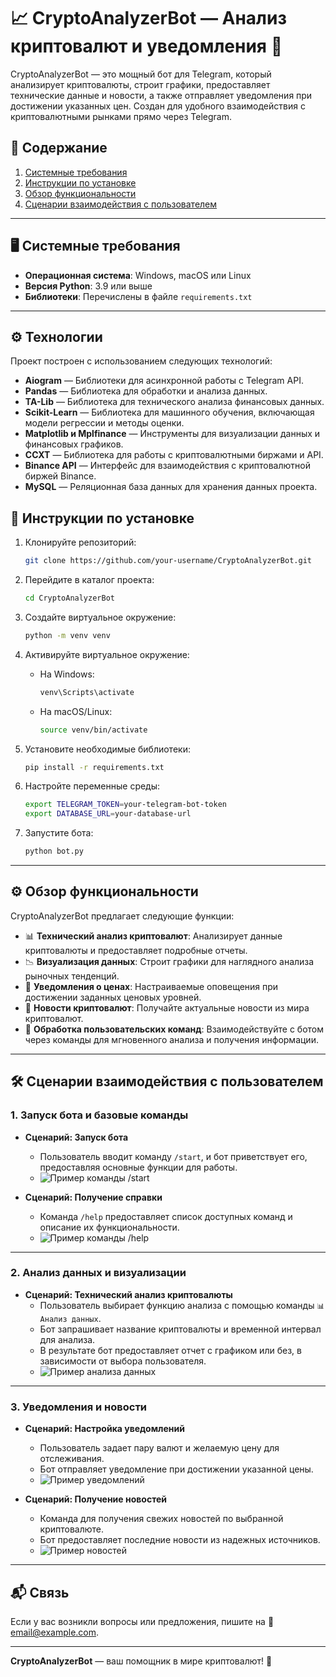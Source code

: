 
# 📈 CryptoAnalyzerBot — Анализ криптовалют и уведомления 🚀

CryptoAnalyzerBot — это мощный бот для Telegram, который анализирует криптовалюты, строит графики, предоставляет технические данные и новости, а также отправляет уведомления при достижении указанных цен. Создан для удобного взаимодействия с криптовалютными рынками прямо через Telegram.

## 📑 Содержание

1. [Системные требования](#системные-требования)
2. [Инструкции по установке](#инструкции-по-установке)
3. [Обзор функциональности](#обзор-функциональности)
4. [Сценарии взаимодействия с пользователем](#сценарии-взаимодействия-с-пользователем)

---

## 🖥️ Системные требования

- **Операционная система**: Windows, macOS или Linux
- **Версия Python**: 3.9 или выше
- **Библиотеки**: Перечислены в файле `requirements.txt`

---

## ⚙️ Технологии

Проект построен с использованием следующих технологий:

- **Aiogram** — Библиотеки для асинхронной работы с Telegram API.
- **Pandas** — Библиотека для обработки и анализа данных.
- **TA-Lib** — Библиотека для технического анализа финансовых данных.
- **Scikit-Learn** — Библиотека для машинного обучения, включающая модели регрессии и методы оценки.
- **Matplotlib и Mplfinance** — Инструменты для визуализации данных и финансовых графиков.
- **CCXT** — Библиотека для работы с криптовалютными биржами и API.
- **Binance API** — Интерфейс для взаимодействия с криптовалютной биржей Binance.
- **MySQL** — Реляционная база данных для хранения данных проекта.

## 🔧 Инструкции по установке

1. Клонируйте репозиторий:
   ```bash
   git clone https://github.com/your-username/CryptoAnalyzerBot.git
   ```

2. Перейдите в каталог проекта:
   ```bash
   cd CryptoAnalyzerBot
   ```

3. Создайте виртуальное окружение:
   ```bash
   python -m venv venv
   ```

4. Активируйте виртуальное окружение:
   - На Windows:
     ```bash
     venv\Scripts\activate
     ```
   - На macOS/Linux:
     ```bash
     source venv/bin/activate
     ```

5. Установите необходимые библиотеки:
   ```bash
   pip install -r requirements.txt
   ```

6. Настройте переменные среды:
   ```bash
   export TELEGRAM_TOKEN=your-telegram-bot-token
   export DATABASE_URL=your-database-url
   ```

7. Запустите бота:
   ```bash
   python bot.py
   ```

---

## ⚙️ Обзор функциональности

CryptoAnalyzerBot предлагает следующие функции:

- 📊 **Технический анализ криптовалют**: Анализирует данные криптовалюты и предоставляет подробные отчеты.
- 📉 **Визуализация данных**: Строит графики для наглядного анализа рыночных тенденций.
- 📢 **Уведомления о ценах**: Настраиваемые оповещения при достижении заданных ценовых уровней.
- 📰 **Новости криптовалют**: Получайте актуальные новости из мира криптовалют.
- 🔄 **Обработка пользовательских команд**: Взаимодействуйте с ботом через команды для мгновенного анализа и получения информации.

---

## 🛠️ Сценарии взаимодействия с пользователем

### 1. Запуск бота и базовые команды

- **Сценарий: Запуск бота**
  - Пользователь вводит команду `/start`, и бот приветствует его, предоставляя основные функции для работы.
  - ![Пример команды /start](images/start_photo.png)

- **Сценарий: Получение справки**
  - Команда `/help` предоставляет список доступных команд и описание их функциональности.
  - ![Пример команды /help](images/help_photo.png)

---

### 2. Анализ данных и визуализации

- **Сценарий: Технический анализ криптовалюты**
  - Пользователь выбирает функцию анализа с помощью команды `📊 Анализ данных`.
  - Бот запрашивает название криптовалюты и временной интервал для анализа.
  - В результате бот предоставляет отчет с графиком или без, в зависимости от выбора пользователя.
  - ![Пример анализа данных](images/analysis_photo.png)

---

### 3. Уведомления и новости

- **Сценарий: Настройка уведомлений**
  - Пользователь задает пару валют и желаемую цену для отслеживания.
  - Бот отправляет уведомление при достижении указанной цены.
  - ![Пример уведомлений](images/notification_photo.png)

- **Сценарий: Получение новостей**
  - Команда для получения свежих новостей по выбранной криптовалюте.
  - Бот предоставляет последние новости из надежных источников.
  - ![Пример новостей](images/news_photo.png)

---

## 📬 Связь

Если у вас возникли вопросы или предложения, пишите на 📧 [email@example.com](mailto:email@example.com).

---

**CryptoAnalyzerBot** — ваш помощник в мире криптовалют! 🚀

